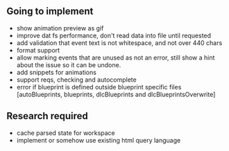 ## Going to implement
- show animation preview as gif
- improve dat fs performance, don't read data into file until requested
- add validation that event text is not whitespace, and not over 440 chars
- format support
- allow marking events that are unused as not an error, still show a hint about the issue so it can be undone.
- add snippets for animations
- support reqs, checking and autocomplete
- error if blueprint is defined outside blueprint specific files [autoBlueprints, blueprints, dlcBlueprints and dlcBlueprintsOverwrite]


## Research required
- cache parsed state for workspace
- implement or somehow use existing html query language
